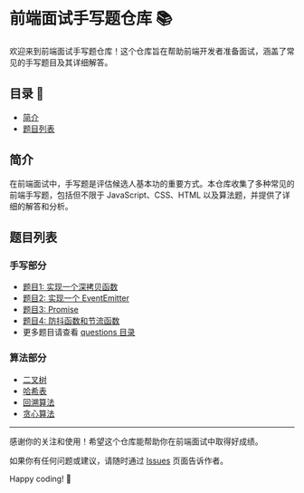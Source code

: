 # 前端面试手写题仓库 📚

欢迎来到前端面试手写题仓库！这个仓库旨在帮助前端开发者准备面试，涵盖了常见的手写题目及其详细解答。

## 目录 📑

- [简介](#简介)
- [题目列表](#题目列表)

## 简介

在前端面试中，手写题是评估候选人基本功的重要方式。本仓库收集了多种常见的前端手写题，包括但不限于 JavaScript、CSS、HTML 以及算法题，并提供了详细的解答和分析。

## 题目列表

### 手写部分
- [题目1: 实现一个深拷贝函数](questions/DeepClone/index.js)
- [题目2: 实现一个 EventEmitter](questions/EventEmitter/index.js)
- [题目3: Promise](questions/Promise/index.js)
- [题目4: 防抖函数和节流函数](questions/防抖节流/index.js)
- 更多题目请查看 [questions 目录](questions)

### 算法部分
- [二叉树](算法/二叉树/README.md)
- [哈希表](算法/哈希表/README.md)
- [回溯算法](算法/回溯算法/README.md)
- [贪心算法](算法/贪心算法/README.md)

---

感谢你的关注和使用！希望这个仓库能帮助你在前端面试中取得好成绩。

如果你有任何问题或建议，请随时通过 [Issues](https://github.com/zlh-428/frontend-interview-handwriting/issues) 页面告诉作者。

Happy coding! 🚀
